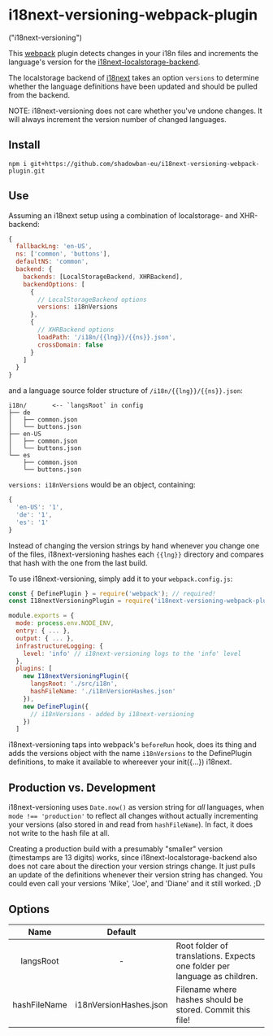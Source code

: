 # i18next-versioning-webpack-plugin
("i18next-versioning")

This [webpack](https://https://webpack.js.org) plugin detects changes in your i18n files and increments the language's version for the [i18next-localstorage-backend](https://github.com/i18next/i18next-localstorage-backend).

The localstorage backend of [i18next](https://www.i18next.com/) takes an option `versions` to determine whether the language definitions have been updated and should be pulled from the backend.  

NOTE: i18next-versioning does not care whether you've undone changes. It will always increment the version number of changed languages.

## Install
`npm i git+https://github.com/shadowban-eu/i18next-versioning-webpack-plugin.git`

## Use

Assuming an i18next setup using a combination of localstorage- and XHR-backend:
```js
{
  fallbackLng: 'en-US',
  ns: ['common', 'buttons'],
  defaultNS: 'common',
  backend: {
    backends: [LocalStorageBackend, XHRBackend],
    backendOptions: [
      {
        // LocalStorageBackend options
        versions: i18nVersions
      },
      {
        // XHRBackend options
        loadPath: '/i18n/{{lng}}/{{ns}}.json',
        crossDomain: false
      }
    ]
  }
}
```

and a language source folder structure of `/i18n/{{lng}}/{{ns}}.json`:
```
i18n/       <-- `langsRoot` in config
├── de
│   ├── common.json
│   └── buttons.json
├── en-US
│   ├── common.json
│   └── buttons.json
└── es
    ├── common.json
    └── buttons.json
```

`versions: i18nVersions` would be an object, containing:

```js
{
  'en-US': '1',
  'de': '1',
  'es': '1'
}
```

Instead of changing the version strings by hand whenever you change one of the files,
i18next-versioning hashes each `{{lng}}` directory and compares that hash with the one from the last build.

To use i18next-versioning, simply add it to your `webpack.config.js`:
```js
const { DefinePlugin } = require('webpack'); // required!
const I18nextVersioningPlugin = require('i18next-versioning-webpack-plugin');

module.exports = {
  mode: process.env.NODE_ENV,
  entry: { ... },
  output: { ... },
  infrastructureLogging: {
    level: 'info' // i18next-versioning logs to the 'info' level
  },
  plugins: [
    new I18nextVersioningPlugin({
      langsRoot: './src/i18n',
      hashFileName: './i18nVersionHashes.json'
    }),
    new DefinePlugin({
      // i18nVersions - added by i18next-versioning
    })
  ]
```

i18next-versioning taps into webpack's `beforeRun` hook, does its thing and
adds the versions object with the name `i18nVersions` to the DefinePlugin definitions,
to make it available to whereever your init({...}) i18next.

## Production vs. Development

i18next-versioning uses `Date.now()` as version string for *all* languages, when `mode !== 'production'` to reflect all changes without actually incrementing your versions (also stored in and read from `hashFileName`). In fact, it does not write to the hash file at all.

Creating a production build with a presumably "smaller" version (timestamps are 13 digits) works, since i18next-localstorage-backend also does not care about the direction your version strings change. It just pulls an update of the definitions whenever their version string has changed. You could even call your versions 'Mike', 'Joe', and 'Diane' and it still worked. ;D

## Options
|     Name     |         Default        |                                                                                                                    |
|:------------:|:----------------------:|--------------------------------------------------------------------------------------------------------------------|
|   langsRoot  |            -           | Root folder of translations. Expects one folder per language as children.                                          |
| hashFileName | i18nVersionHashes.json | Filename where hashes should be stored. Commit this file! |

